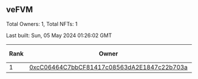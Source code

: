 ## veFVM

Total Owners: 1, Total NFTs: 1

Last built: Sun, 05 May 2024 01:26:02 GMT

| Rank | Owner | Voting Power | Influence | NFTs Id |
| --- | --- | --- | --- | --- |
  | 1 | [0xcC06464C7bbCF81417c08563dA2E1847c22b703a](https://debank.com/profile/0xcC06464C7bbCF81417c08563dA2E1847c22b703a?chain=ftm) | 372,028.848 | 5.14258% | 1 |